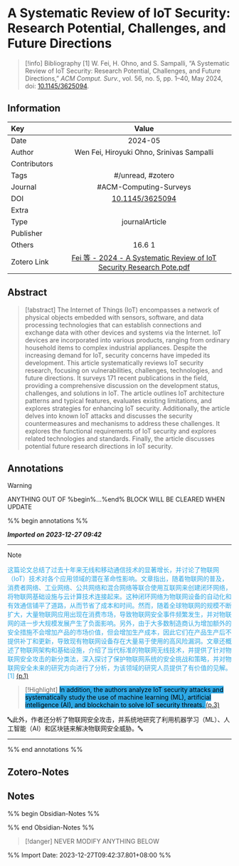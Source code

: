 # A Systematic Review of IoT Security: Research Potential, Challenges, and Future Directions
> [!info] Bibliography
> [1]  W. Fei, H. Ohno, and S. Sampalli, “A Systematic Review of IoT Security: Research Potential, Challenges, and Future Directions,” _ACM Comput. Surv._, vol. 56, no. 5, pp. 1–40, May 2024, doi: [10.1145/3625094](https://doi.org/10.1145/3625094).

## Information

| Key          |                                   Value                                   |
| :----------- | :-----------------------------------------------------------------------: |
| Date         |                                      2024-05  |
| Author       |                         Wen Fei, Hiroyuki Ohno, Srinivas Sampalli                          |
| Contributors |                                                           |
| Tags         |                           #/unread, #zotero                           |
| Journal      |                            #ACM-Computing-Surveys              |
| DOI          |                            [10.1145/3625094](https://dl.acm.org/doi/10.1145/3625094)                             |
| Extra        |                                              |
| Type         |                            journalArticle                           |
| Publisher    |                                                              |
| Others       |     16.6        1 |
| Zotero Link  |                             [Fei 等 - 2024 - A Systematic Review of IoT Security Research Pote.pdf](zotero://select/library/items/RGAGC5JT)                             |

## Abstract
> [!abstract]
> The Internet of Things (IoT) encompasses a network of physical objects embedded with sensors, software, and data processing technologies that can establish connections and exchange data with other devices and systems via the Internet. IoT devices are incorporated into various products, ranging from ordinary household items to complex industrial appliances. Despite the increasing demand for IoT, security concerns have impeded its development. This article systematically reviews IoT security research, focusing on vulnerabilities, challenges, technologies, and future directions. It surveys 171 recent publications in the field, providing a comprehensive discussion on the development status, challenges, and solutions in IoT. The article outlines IoT architecture patterns and typical features, evaluates existing limitations, and explores strategies for enhancing IoT security. Additionally, the article delves into known IoT attacks and discusses the security countermeasures and mechanisms to address these challenges. It explores the functional requirements of IoT security and explores related technologies and standards. Finally, the article discusses potential future research directions in IoT security.

## Annotations
> [!warning]
> ANYTHING OUT OF %begin%...%end% BLOCK WILL BE CLEARED WHEN UPDATE

%% begin annotations %%

***Imported on 2023-12-27 09:42***
***
> [!note]
> <span style="color: #2ea8e5">这篇论文总结了过去十年来无线和移动通信技术的显著增长，并讨论了物联网（IoT）技术对各个应用领域的潜在革命性影响。文章指出，随着物联网的普及，消费者网络、工业网络、公共网络和混合网络等联合使用互联网来创建闭环网络，将物联网基础设施与云计算技术连接起来。这种闭环网络为物联网设备的自动化和有效通信铺平了道路，从而节省了成本和时间。然而，随着全球物联网的规模不断扩大，大量物联网应用出现在消费市场，导致物联网安全事件频繁发生，并对物联网的进一步大规模发展产生了负面影响。另外，由于大多数制造商认为增加额外的安全措施不会增加产品的市场价值，但会增加生产成本，因此它们在产品生产后不提供补丁和更新，导致现有物联网设备存在大量易于使用的高风险漏洞。文章还概述了物联网架构和基础设施，介绍了当代标准的物联网无线技术，并提供了针对物联网安全攻击的新分类法，深入探讨了保护物联网系统的安全挑战和策略，并对物联网安全未来的研究方向进行了分析，为该领域的研究人员提供了有价值的见解。[1] </span> [(p.1)](zotero://open-pdf/library/items/RGAGC5JT?page=1&annotation=7V8ZHLUD)

> [!Highlight]
> <mark style="background: #2ea8e5">In addition, the authors analyze IoT security attacks and systematically study the use of machine learning (ML), artificial intelligence (AI), and blockchain to solve IoT security threats. </mark> [(p.3)](zotero://open-pdf/library/items/RGAGC5JT?page=3&annotation=MNKJF9Q9)

🔤此外，作者还分析了物联网安全攻击，并系统地研究了利用机器学习（ML）、人工智能（AI）和区块链来解决物联网安全威胁。🔤

***
%% end annotations %%

## Zotero-Notes




## Notes
%% begin Obsidian-Notes %%



%% end Obsidian-Notes %%
> [!danger]
> NEVER MODIFY ANYTHING BELOW

%% Import Date: 2023-12-27T09:42:37.801+08:00 %%
